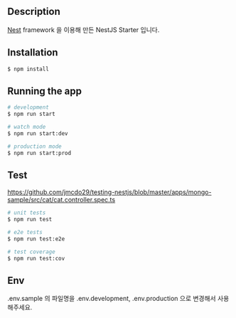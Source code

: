 ## Description

[Nest](https://github.com/nestjs/nest) framework 을 이용해 만든 NestJS Starter 입니다.

## Installation

```bash
$ npm install
```

## Running the app

```bash
# development
$ npm run start

# watch mode
$ npm run start:dev

# production mode
$ npm run start:prod
```

## Test

https://github.com/jmcdo29/testing-nestjs/blob/master/apps/mongo-sample/src/cat/cat.controller.spec.ts

```bash
# unit tests
$ npm run test

# e2e tests
$ npm run test:e2e

# test coverage
$ npm run test:cov
```

## Env

.env.sample 의 파일명을 .env.development, .env.production 으로 변경해서 사용해주세요.
